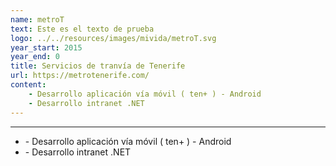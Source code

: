 ```yaml
---
name: metroT
text: Este es el texto de prueba
logo: ../../resources/images/mivida/metroT.svg
year_start: 2015
year_end: 0
title: Servicios de tranvía de Tenerife
url: https://metrotenerife.com/
content:
    - Desarrollo aplicación vía móvil ( ten+ ) - Android
    - Desarrollo intranet .NET
---
```


---

- \- Desarrollo aplicación vía móvil ( ten+ ) - Android
- \- Desarrollo intranet .NET

